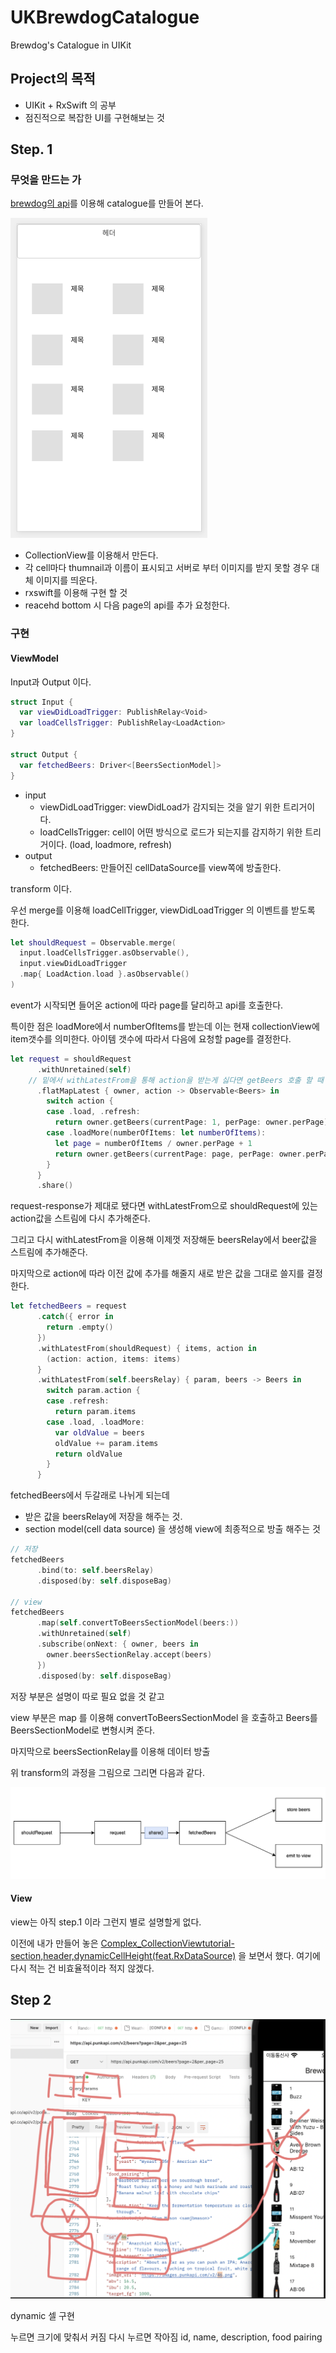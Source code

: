 # UKBrewdogCatalogue

Brewdog's Catalogue in UIKit

## Project의 목적

* UIKit + RxSwift 의 공부
* 점진적으로 복잡한 UI를 구현해보는 것

## Step. 1

### 무엇을 만드는 가

[brewdog의 api](https://punkapi.com/documentation/v2)를 이용해 catalogue를 만들어 본다.

<img src="README.assets/image-20220414215812469.png" alt="image-20220414215812469" style="zoom:50%;" />

* CollectionView를 이용해서 만든다.
* 각 cell마다 thumnail과 이름이 표시되고 서버로 부터 이미지를 받지 못할 경우 대체 이미지를 띄운다.
* rxswift를 이용해 구현 할 것
* reacehd bottom 시 다음 page의 api를 추가 요청한다.

### 구현

#### ViewModel

Input과 Output 이다.

```swift
struct Input {
  var viewDidLoadTrigger: PublishRelay<Void>
  var loadCellsTrigger: PublishRelay<LoadAction>
}

struct Output {
  var fetchedBeers: Driver<[BeersSectionModel]>
}
```

* input
  * viewDidLoadTrigger: viewDidLoad가 감지되는 것을 알기 위한 트리거이다.
  * loadCellsTrigger: cell이 어떤 방식으로 로드가 되는지를 감지하기 위한 트리거이다. (load, loadmore, refresh)
* output
  * fetchedBeers: 만들어진 cellDataSource를 view쪽에 방출한다.



transform 이다.

우선 merge를 이용해 loadCellTrigger, viewDidLoadTrigger 의 이벤트를 받도록 한다.

```swift
let shouldRequest = Observable.merge(
  input.loadCellsTrigger.asObservable(),
  input.viewDidLoadTrigger
  .map{ LoadAction.load }.asObservable()
)
```

event가 시작되면 들어온 action에 따라 page를 달리하고 api를 호출한다.

특이한 점은 loadMore에서 numberOfItems를 받는데 이는 현재 collectionView에 item갯수를 의미한다. 아이템 갯수에 따라서 다음에 요청할 page를 결정한다.

```swift
let request = shouldRequest
      .withUnretained(self)
    // 밑에서 withLatestFrom을 통해 action을 받는게 싫다면 getBeers 호출 할 때 action을 넘기는 방법도 있음.
      .flatMapLatest { owner, action -> Observable<Beers> in
        switch action {
        case .load, .refresh:
          return owner.getBeers(currentPage: 1, perPage: owner.perPage)
        case .loadMore(numberOfItems: let numberOfItems):
          let page = numberOfItems / owner.perPage + 1
          return owner.getBeers(currentPage: page, perPage: owner.perPage)
        }
      }
      .share()
```

request-response가 제대로 됐다면 withLatestFrom으로 shouldRequest에 있는 action값을 스트림에 다시 추가해준다.

그리고 다시 withLatestFrom을 이용해 이제껏 저장해둔 beersRelay에서 beer값을 스트림에 추가해준다.

마지막으로 action에 따라 이전 값에 추가를 해줄지 새로 받은 값을 그대로 쓸지를 결정한다.

```swift
let fetchedBeers = request
      .catch({ error in
        return .empty()
      })
      .withLatestFrom(shouldRequest) { items, action in
        (action: action, items: items)
      }
      .withLatestFrom(self.beersRelay) { param, beers -> Beers in
        switch param.action {
        case .refresh:
          return param.items
        case .load, .loadMore:
          var oldValue = beers
          oldValue += param.items
          return oldValue
        }
      }
```



fetchedBeers에서 두갈래로 나뉘게 되는데 

* 받은 값을 beersRelay에 저장을 해주는 것.
* section model(cell data source) 을 생성해 view에 최종적으로 방출 해주는 것

```swift
// 저장
fetchedBeers
      .bind(to: self.beersRelay)
      .disposed(by: self.disposeBag)

// view
fetchedBeers
      .map(self.convertToBeersSectionModel(beers:))
      .withUnretained(self)
      .subscribe(onNext: { owner, beers in
        owner.beersSectionRelay.accept(beers)
      })
      .disposed(by: self.disposeBag)
```

저장 부분은 설명이 따로 필요 없을 것 같고

view 부분은 map 를 이용해 convertToBeersSectionModel 을 호출하고 Beers를 BeersSectionModel로 변형시켜 준다.

마지막으로 beersSectionRelay를 이용해 데이터 방출

위 transform의 과정을 그림으로 그리면 다음과 같다.

![image-20220416180941604](README.assets/image-20220416180941604.png)

#### View

view는 아직 step.1 이라 그런지 별로 설명할게 없다.

이전에 내가 만들어 놓은 [Complex_CollectionViewtutorial-section,header,dynamicCellHeight(feat.RxDataSource)](https://github.com/dev-wimes/TIL/blob/master/Apple/UIKit/Complex_CollectionViewtutorial-section,header,dynamicCellHeight(feat.RxDataSource).md) 을 보면서 했다. 여기에 다시 적는 건 비효율적이라 적지 않겠다.



## Step 2

![image-20220419223703297](README.assets/image-20220419223703297.png)

dynamic 셀 구현

누르면 크기에 맞춰서 커짐
다시 누르면 작아짐 
id, name, description, food pairing
